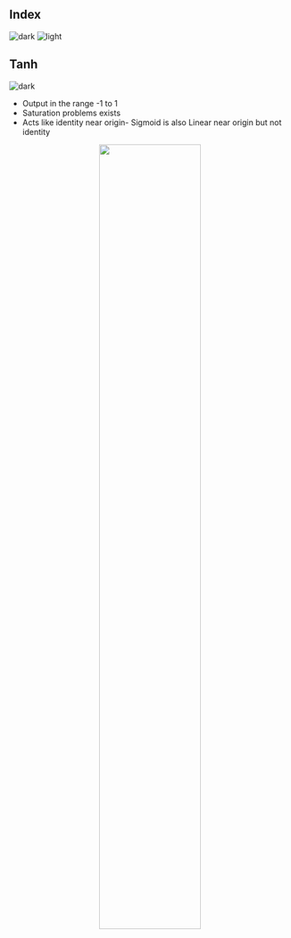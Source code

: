 ## Index 
![dark](https://user-images.githubusercontent.com/12748752/141935752-90492d2e-7904-4f9f-a5a1-c4e59ddc3a33.png)
![light](https://user-images.githubusercontent.com/12748752/141935760-406edb8f-cb9b-4e30-9b69-9153b52c28b4.png)

## Tanh
![dark](https://user-images.githubusercontent.com/12748752/141935752-90492d2e-7904-4f9f-a5a1-c4e59ddc3a33.png)
* Output in the range -1 to 1
* Saturation problems exists
* Acts like identity near origin- Sigmoid is also Linear near origin but not identity

<p align="center">
<img src="https://user-images.githubusercontent.com/12748752/187023656-dcfef30c-5923-4a9b-840e-3480cd9f3638.png" width=60%/>
  </p>
